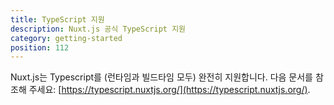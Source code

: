 ```yaml
---
title: TypeScript 지원
description: Nuxt.js 공식 TypeScript 지원
category: getting-started
position: 112
---
```


Nuxt.js는 Typescript를 (런타임과 빌드타임 모두) 완전히 지원합니다. 다음 문서를 참조해 주세요: [https://typescript.nuxtjs.org/](https://typescript.nuxtjs.org/).
